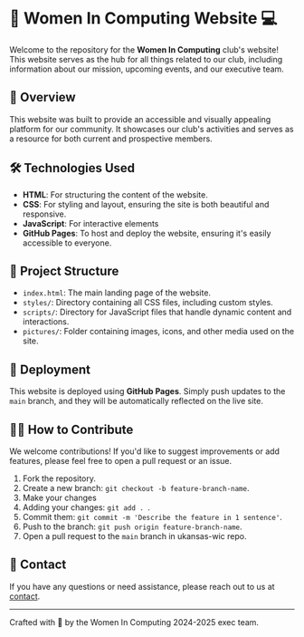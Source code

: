 # 💖 Women In Computing Website 💻

Welcome to the repository for the **Women In Computing** club's website! This website serves as the hub for all things related to our club, including information about our mission, upcoming events, and our executive team.

## 🌟 Overview

This website was built to provide an accessible and visually appealing platform for our community. It showcases our club's activities and serves as a resource for both current and prospective members.

## 🛠 Technologies Used

- **HTML**: For structuring the content of the website.
- **CSS**: For styling and layout, ensuring the site is both beautiful and responsive.
- **JavaScript**: For interactive elements
- **GitHub Pages**: To host and deploy the website, ensuring it's easily accessible to everyone.

## 📂 Project Structure

- `index.html`: The main landing page of the website.
- `styles/`: Directory containing all CSS files, including custom styles.
- `scripts/`: Directory for JavaScript files that handle dynamic content and interactions.
- `pictures/`: Folder containing images, icons, and other media used on the site.

## 🚀 Deployment

This website is deployed using **GitHub Pages**. Simply push updates to the `main` branch, and they will be automatically reflected on the live site.

## 👩‍💻 How to Contribute

We welcome contributions! If you'd like to suggest improvements or add features, please feel free to open a pull request or an issue.

1. Fork the repository.
2. Create a new branch: `git checkout -b feature-branch-name`.
3. Make your changes
4. Adding your changes: `git add . `.
4. Commit them: `git commit -m 'Describe the feature in 1 sentence'`.
5. Push to the branch: `git push origin feature-branch-name`.
6. Open a pull request to the `main` branch in ukansas-wic repo.

## 💌 Contact

If you have any questions or need assistance, please reach out to us at [contact](mailto:ukansaswic@gmail.com).

---

Crafted with 💖 by the Women In Computing 2024-2025 exec team.
